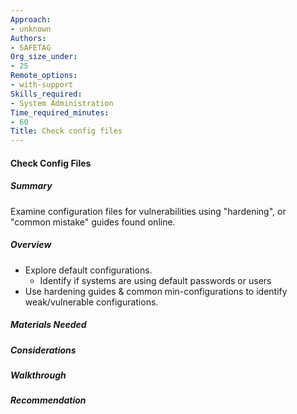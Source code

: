 ```yaml
---
Approach:
- unknown
Authors:
- SAFETAG
Org_size_under:
- 25
Remote_options:
- with-support
Skills_required:
- System Administration
Time_required_minutes:
- 60
Title: Check config files
---
```


#### Check Config Files

##### Summary

Examine configuration files for vulnerabilities  using "hardening", or "common mistake" guides found online.

##### Overview
  * Explore default configurations.
    * Identify if systems are using default passwords or users
  * Use hardening guides & common min-configurations to identify weak/vulnerable configurations.

##### Materials Needed

##### Considerations

##### Walkthrough

##### Recommendation
